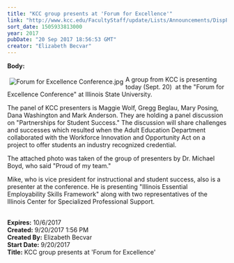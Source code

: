 ```yaml
---
title: "KCC group presents at 'Forum for Excellence'"
link: "http://www.kcc.edu/FacultyStaff/update/Lists/Announcements/DispForm.aspx?ID=2516"
sort_date: 1505933813000
year: 2017
pubDate: "20 Sep 2017 18:56:53 GMT"
creator: "Elizabeth Becvar"
---
```


<div><b>Body:</b> <div class="ExternalClassEF920612B6AA48F88E36DF126F649E4F"><p><img alt="Forum for Excellence Conference.jpg" src="/FacultyStaff/update/Documents/Forum%20for%20Excellence%20Conference.jpg" style="vertical-align:auto;float:left;margin:5px" />A group from KCC is presenting today (Sept. 20)  at the &quot;Forum for Excellence Conference&quot; at Illinois State University.</p>
<p>The panel of KCC presenters is Maggie Wolf, Gregg Beglau, Mary Posing, Dana Washington and Mark Anderson. They are holding a panel discussion on &quot;Partnerships for Student Success.&quot; The discussion will share challenges and successes which resulted when the Adult Education Department collaborated with the Workforce Innovation and Opportunity Act on a project to offer students an industry recognized credential. </p>
<p>The attached photo was taken of the group of presenters by Dr. Michael Boyd, who said &quot;Proud of my team.&quot;</p>
<p>Mike, who is vice president for instructional and student success, also is a presenter at the conference. He is presenting &quot;Illinois Essential Employability Skills Framework&quot; along with two representatives of the Illinois Center for Specialized Professional Support.<br /><br /></p></div></div>
<div><b>Expires:</b> 10/6/2017</div>
<div><b>Created:</b> 9/20/2017 1:56 PM</div>
<div><b>Created By:</b> Elizabeth Becvar</div>
<div><b>Start Date:</b> 9/20/2017</div>
<div><b>Title:</b> KCC group presents at &#39;Forum for Excellence&#39;</div>
